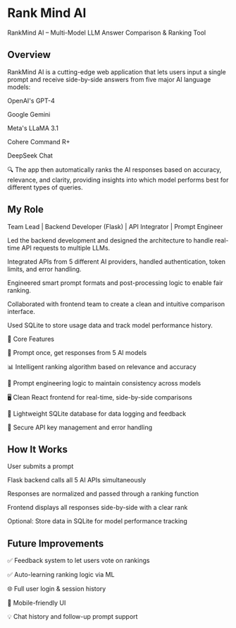 # Rank Mind AI
RankMind AI – Multi-Model LLM Answer Comparison & Ranking Tool

## Overview

RankMind AI is a cutting-edge web application that lets users input a single prompt and receive side-by-side answers from five major AI language models:

OpenAI's GPT-4

Google Gemini

Meta's LLaMA 3.1

Cohere Command R+

DeepSeek Chat

🔍 The app then automatically ranks the AI responses based on accuracy, relevance, and clarity, providing insights into which model performs best for different types of queries.

## My Role

Team Lead | Backend Developer (Flask) | API Integrator | Prompt Engineer

Led the backend development and designed the architecture to handle real-time API requests to multiple LLMs.

Integrated APIs from 5 different AI providers, handled authentication, token limits, and error handling.

Engineered smart prompt formats and post-processing logic to enable fair ranking.

Collaborated with frontend team to create a clean and intuitive comparison interface.

Used SQLite to store usage data and track model performance history.

🧠 Core Features

💬 Prompt once, get responses from 5 AI models

📊 Intelligent ranking algorithm based on relevance and accuracy

🧠 Prompt engineering logic to maintain consistency across models

🖥️ Clean React frontend for real-time, side-by-side comparisons

💾 Lightweight SQLite database for data logging and feedback

🔐 Secure API key management and error handling

## How It Works

User submits a prompt

Flask backend calls all 5 AI APIs simultaneously

Responses are normalized and passed through a ranking function

Frontend displays all responses side-by-side with a clear rank

Optional: Store data in SQLite for model performance tracking


## Future Improvements

✅ Feedback system to let users vote on rankings

✅ Auto-learning ranking logic via ML

🌐 Full user login & session history

📱 Mobile-friendly UI

💡 Chat history and follow-up prompt support

